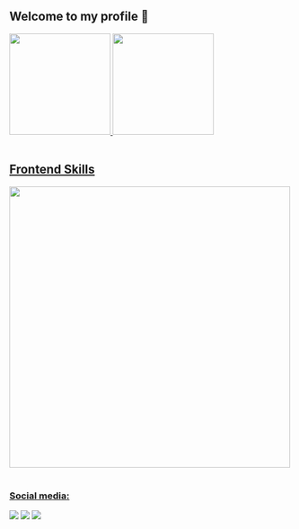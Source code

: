 ## Welcome to my profile 🤠

 <div>
   <a href="https://github.com/itsdavss">
   <img height="180em" src="https://github-readme-stats.vercel.app/api?username=itsdavss&show_icons=true&theme=radical&include_all_commits=true&count_private=true"/>
   <img height="180em" src="https://github-readme-stats.vercel.app/api/top-langs/?username=itsdavss&layout=compact&langs_count=6&theme=radical"/>
</div>
    
<div style="display: inline_block"><br>
  <h2>Frontend Skills</h2>
  <img width="500px"  src="https://skillicons.dev/icons?i=html,css,javascript,git,react,jest" />
</div>
 
<br>
 
### Social media:
 
<div> 
  <a href = "mailto:davi.ol.santos@gmail.com"><img src="https://img.shields.io/badge/-Gmail-%23333?style=for-the-badge&logo=gmail&logoColor=white" target="_blank"></a>
  <a href="https://www.linkedin.com/in/davi-oliveira-dos-santos-22203a21a/" target="_blank"><img src="https://img.shields.io/badge/-LinkedIn-%230077B5?style=for-the-badge&logo=linkedin&logoColor=white" target="_blank"></a>
  <a href="https://instagram.com/davsoliveira" target="_blank"><img src="https://img.shields.io/badge/-Instagram-%23E4405F?style=for-the-badge&logo=instagram&logoColor=white" target="_blank"></a>
</div>
